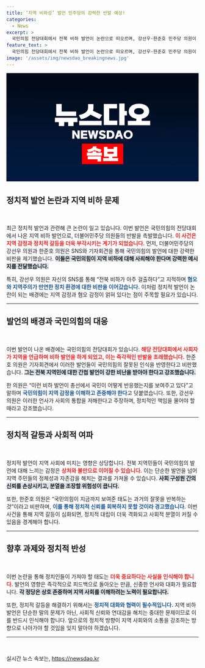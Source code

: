 ```yaml
---
title: ‘지역 비하성’ 발언 민주당의 강력한 반발 예상!
categories:
  - News
excerpt: >
  국민의힘 전당대회에서 전북 비하 발언이 논란으로 떠오르며, 강선우·한준호 민주당 의원이 강력 반발! 전북 도민에 대한 차별이 구설수에 오른 가운데, 국민의힘은 사죄해야 할까? 클릭을 통해 사건의 전말을 확인하세요!
feature_text: >
  국민의힘 전당대회에서 전북 비하 발언이 논란으로 떠오르며, 강선우·한준호 민주당 의원이 강력 반발! 전북 도민에 대한 차별이 구설수에 오른 가운데, 국민의힘은 사죄해야 할까? 클릭을 통해 사건의 전말을 확인하세요!
image: '/assets/img/newsdao_breakingnews.jpg'
---
```


<p><img src="/assets/img/newsdao_breakingnews.jpg" alt="implanttips 속보" /></p>

<h2 data-ke-size="size26">정치적 발언 논란과 지역 비하 문제</h2>

<p data-ke-size="size16">&nbsp;</p>

<p>최근 정치적 발언과 관련해 큰 논란이 일고 있습니다. 이번 발언은 국민의힘의 전당대회에서 나온 지역 비하 발언으로, 더불어민주당 의원들의 반발을 촉발했습니다. <b><span style="color: #ee2323;">이 사건은 지역 감정과 정치적 갈등을 더욱 부각시키는 계기가 되었습니다.</span></b> 먼저, 더불어민주당의 강선우 의원과 한준호 의원은 SNS와 기자회견을 통해 국민의힘의 발언에 대한 강력한 비판을 제기했습니다. <b><span style="background-color: #21538527;">이들은 국민의힘이 지역 비하에 대해 사죄해야 한다며 강력한 메시지를 전달했습니다.</span></b></p>

<p>특히, 강선우 의원은 자신의 SNS를 통해 “전북 비하가 아주 걸출하다”고 지적하며 <b><span style="color: #1a5490;">혐오와 지역주의가 만연한 정치 환경에 대한 비판을 이어갔습니다.</span></b> 이처럼 정치적 발언이 논란이 되는 배경에는 지역 감정과 혐오 감정이 얽혀 있다는 점이 주목할 필요가 있습니다.</p>

<hr>

<h2 data-ke-size="size26">발언의 배경과 국민의힘의 대응</h2>

<p data-ke-size="size16">&nbsp;</p>

<p>이번 발언이 나온 배경에는 국민의힘의 전당대회가 있습니다. <b><span style="color: #ee2323;">해당 전당대회에서 사회자가 지역을 언급하며 비하 발언을 하게 되었고, 이는 즉각적인 반발을 초래했습니다.</span></b> 한준호 의원은 기자회견에서 이러한 발언들이 국민의힘의 잘못된 인식을 반영한다고 비판했습니다. <b><span style="background-color: #21538527;">그는 전북 지역민에 대한 간첩 발언이 강한 비난을 받아야 한다고 강조했습니다.</span></b></p>

<p>한 의원은 “이런 비하 발언이 총선에서 국민이 어떻게 반응했는지를 보여주고 있다”고 말하며 <b><span style="color: #1a5490;">국민의힘이 지역 감정을 이해하고 존중해야 한다</span></b>고 덧붙였습니다. 또한, 강선우 의원은 이러한 언사가 사회의 통합을 저해한다고 주장하며, 정치적인 책임을 물어야 할 때라고 강조했습니다.</p>

<hr>

<h2 data-ke-size="size26">정치적 갈등과 사회적 여파</h2>

<p data-ke-size="size16">&nbsp;</p>

<p>정치적 발언이 지역 사회에 미치는 영향은 상당합니다. 전북 지역민들이 국민의힘의 발언에 대해 느끼는 감정은 <b><span style="color: #ee2323;">상처와 불만으로 이어질 수 있습니다.</span></b> 이는 단순한 발언을 넘어 지역 주민들의 정체성과 자존감을 해치는 결과를 가져올 수 있습니다. <b><span style="background-color: #21538527;">사회 구성원 간의 신뢰를 손상시키고, 분열을 조장할 위험성이 큽니다.</span></b></p>

<p>또한, 한준호 의원은 “국민의힘이 지금까지 보여준 태도는 과거의 잘못을 반복하는 것”이라고 비판하며, <b><span style="color: #1a5490;">이를 통해 정치적 신뢰를 회복하지 못할 것이라 경고했습니다.</span></b> 이번 사건을 통해 지역 갈등이 심화되면, 정치적 대립이 더욱 격화되고 사회적 분열이 커질 수 있음을 경계해야 합니다.</p>

<hr>

<h2 data-ke-size="size26">향후 과제와 정치적 반성</h2>

<p data-ke-size="size16">&nbsp;</p>

<p>이번 논란을 통해 정치인들이 가져야 할 태도는 <b><span style="color: #ee2323;">더욱 중요하다는 사실을 인식해야 합니다.</span></b> 발언의 영향은 즉각적으로 피드백으로 돌아오는 만큼, 신중한 언사와 대화가 필요합니다. <b><span style="background-color: #21538527;">각 정당은 상호 존중하며 지역 사회를 이해하려는 노력이 필요합니다.</span></b></p>

<p>또한, 정치적 갈등을 해결하기 위해서는 <b><span style="color: #1a5490;">정치적 대화와 협력이 필수적입니다.</span></b> 지역 비하 발언은 단순한 말의 문제가 아닌, 사회적 신뢰와 연대감을 해치는 중대한 문제이므로 이를 반드시 인식해야 합니다. 앞으로의 정치적 방향이 지역 사회와의 소통을 강조하는 방향으로 나아가야 할 것임을 잊지 말아야 하겠습니다.</p>

<hr>

<p data-ke-size="size16">&nbsp;</p>
실시간 뉴스 속보는, <a href="https://newsdao.kr" rel="dofollow">https://newsdao.kr</a>


